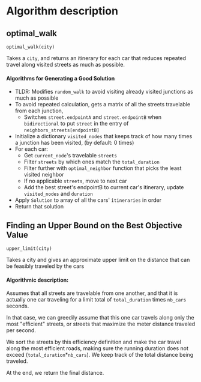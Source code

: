 # Algorithm description
## optimal_walk
    optimal_walk(city)

Takes a `city`, and returns an itinerary for each car that reduces repeated travel along visited 
streets as much as possible.

#### Algorithms for Generating a Good Solution
- TLDR: Modifies `random_walk` to avoid visiting already visited junctions as much as possible
- To avoid repeated calculation, gets a matrix of all the streets travelable from each junction, 
    - Switches `street.endpointA` and `street.endpointB` when `bidirectional` to put `street` in the entry of `neighbors_streets[endpointB]` 
- Initialize a dictionary `visited_nodes` that keeps track of how many times a junction has been visited, (by default: 0 times)
- For each car:
    - Get `current_node`'s travelable `streets` 
    - Filter `streets` by which ones match the `total_duration`
    - Filter further with `optimal_neighbor` function that picks the least visited neighbor
    - If no applicable `streets`, move to next car
    - Add the best street's endpointB to current car's itinerary, update `visited_nodes` and `duration`
- Apply `Solution` to array of all the cars' `itineraries` in order
- Return that solution

## Finding an Upper Bound on the Best Objective Value
    upper_limit(city)

Takes a city and gives an approximate upper limit on the distance that can be feasibly traveled by the cars 
#### Algorithmic description:
Assumes that all streets are travelable from one another, and that it is actually one car traveling for a limit
total of `total_duration` times `nb_cars` seconds. 

In that case, we can greedily assume that this one car travels along only the most "efficient" streets, or streets that maximize the meter distance traveled per second.

We sort the streets by this efficiency definition and make the car travel along the most efficient roads, making sure the running duration does not exceed (`total_duration`*`nb_cars`). We keep track of the total distance being traveled.

At the end, we return the final distance. 